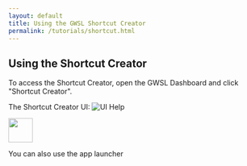 ```yaml
---
layout: default
title: Using the GWSL Shortcut Creator
permalink: /tutorials/shortcut.html
---
```

## Using the Shortcut Creator

To access the Shortcut Creator, open the GWSL Dashboard and click "Shortcut Creator".

The Shortcut Creator UI:
![UI Help](/shortcut.png)

<img src="https://opticos.github.io/gwsl/tutorials/shortcut.png" width="48">



You can also use the app launcher
